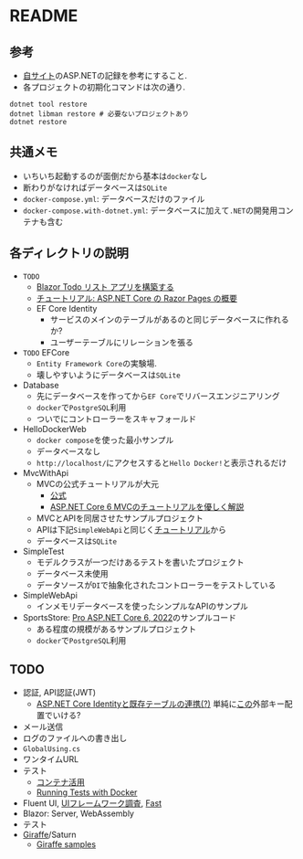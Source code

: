 # README

## 参考
- [自サイト](https://phasetr.com/archive/fc/pg/fsharp/#f)のASP.NETの記録を参考にすること.
- 各プロジェクトの初期化コマンドは次の通り.

```shell
dotnet tool restore
dotnet libman restore # 必要ないプロジェクトあり
dotnet restore
```

## 共通メモ
- いちいち起動するのが面倒だから基本は`docker`なし
- 断わりがなければデータベースは`SQLite`
- `docker-compose.yml`: データベースだけのファイル
- `docker-compose.with-dotnet.yml`: データベースに加えて`.NET`の開発用コンテナも含む

## 各ディレクトリの説明
- `TODO`
    - [Blazor Todo リスト アプリを構築する](https://learn.microsoft.com/ja-jp/aspnet/core/blazor/tutorials/build-a-blazor-app?view=aspnetcore-6.0&pivots=webassembly)
    - [チュートリアル: ASP.NET Core の Razor Pages の概要](https://learn.microsoft.com/ja-jp/aspnet/core/tutorials/razor-pages/razor-pages-start?view=aspnetcore-6.0&tabs=visual-studio-code)
    - EF Core Identity
        - サービスのメインのテーブルがあるのと同じデータベースに作れるか?
        - ユーザーテーブルにリレーションを張る
- `TODO` EFCore
    - `Entity Framework Core`の実験場.
    - 壊しやすいようにデータベースは`SQLite`
- Database
    - 先にデータベースを作ってから`EF Core`でリバースエンジニアリング
    - `docker`で`PostgreSQL`利用
    - ついでにコントローラーをスキャフォールド
- HelloDockerWeb
    - `docker compose`を使った最小サンプル
    - データベースなし
    - `http://localhost/`にアクセスすると`Hello Docker!`と表示されるだけ
- MvcWithApi
    - MVCの公式チュートリアルが大元
        - [公式](https://learn.microsoft.com/ja-jp/aspnet/core/tutorials/first-mvc-app/start-mvc?view=aspnetcore-6.0&tabs=visual-studio)
        - [ASP.NET Core 6 MVCのチュートリアルを優しく解説](https://masa7blog.com/asp-net-core-6-mvc-tutorial/)
    - MVCとAPIを同居させたサンプルプロジェクト
    - APIは下記`SimpleWebApi`と同じく[チュートリアル](https://learn.microsoft.com/ja-jp/aspnet/core/tutorials/first-web-api?view=aspnetcore-7.0&tabs=visual-studio)から
    - データベースは`SQLite`
- SimpleTest
    - モデルクラスが一つだけあるテストを書いたプロジェクト
    - データベース未使用
    - データソースが`DI`で抽象化されたコントローラーをテストしている
- SimpleWebApi
    - インメモリデータベースを使ったシンプルなAPIのサンプル
- SportsStore: [Pro ASP.NET Core 6, 2022](https://github.com/Apress/pro-asp.net-core-6/tree/main/11%20-%20SportsStore%20-%205)のサンプルコード
    - ある程度の規模があるサンプルプロジェクト
    - `docker`で`PostgreSQL`利用

## TODO
- 認証, API認証(JWT)
    - [ASP.NET Core Identityと既存テーブルの連携(?)](https://learn.microsoft.com/ja-jp/aspnet/core/security/authentication/customize-identity-model?view=aspnetcore-7.0)
    単純に[この](https://gavilan.blog/2018/04/15/relationship-between-tables-and-aspnetusers/)外部キー配置でいける?
- メール送信
- ログのファイルへの書き出し
- `GlobalUsing.cs`
- ワンタイムURL
- テスト
    - [コンテナ活用](https://github.com/testcontainers/testcontainers-dotnet)
    - [Running Tests with Docker](https://github.com/dotnet/dotnet-docker/blob/main/samples/run-tests-in-sdk-container.md)
- Fluent UI, [UIフレームワーク調査](https://blazor-master.com/blazor-ui-framework/), [Fast](https://www.fast.design/)
- Blazor: Server, WebAssembly
- テスト
- [Giraffe](https://github.com/giraffe-fsharp/Giraffe)/Saturn
    - [Giraffe samples](https://github.com/giraffe-fsharp/samples)
